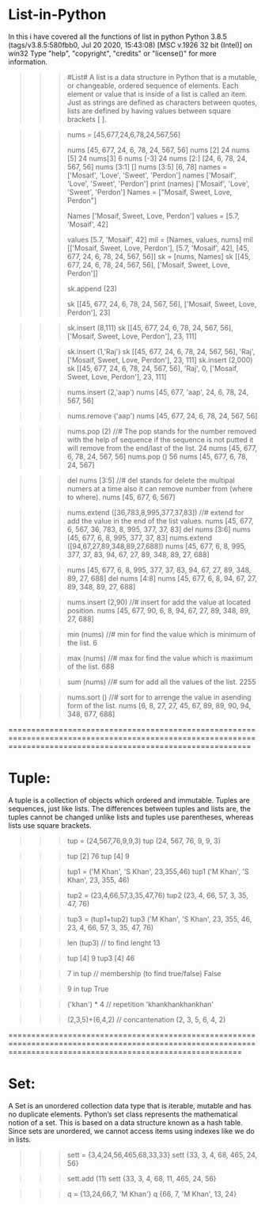 # List-in-Python
In this i have covered all the functions of list in python 
Python 3.8.5 (tags/v3.8.5:580fbb0, Jul 20 2020, 15:43:08) [MSC v.1926 32 bit (Intel)] on win32
Type "help", "copyright", "credits" or "license()" for more information.
>>> 
>>> #List#
A list is a data structure in Python that is a mutable, or changeable, ordered sequence of elements. 
Each element or value that is inside of a list is called an item. 
Just as strings are defined as characters between quotes, lists are defined by having values between square brackets [ ].


>>> nums = [45,677,24,6,78,24,567,56]
>>> 
>>> nums
[45, 677, 24, 6, 78, 24, 567, 56]
>>> nums [2]
24
>>> nums [5]
24
>>> nums[3]
6
>>> nums [-3]
24
>>> nums [2:]
[24, 6, 78, 24, 567, 56]
>>> nums [3:1]
[]
>>> nums [3:5]
[6, 78]
>>> names = ['Mosaif', 'Love', 'Sweet', 'Perdon']
>>> names
['Mosaif', 'Love', 'Sweet', 'Perdon']
>>> print (names)
['Mosaif', 'Love', 'Sweet', 'Perdon']
>>> Names = ["Mosaif, Sweet, Love, Perdon"]
>>> 
>>> 
>>> Names
['Mosaif, Sweet, Love, Perdon']
>>> values = [5.7, 'Mosaif', 42]
>>> 
>>> values
[5.7, 'Mosaif', 42]
>>> mil = [Names, values, nums]
>>> mil
[['Mosaif, Sweet, Love, Perdon'], [5.7, 'Mosaif', 42], [45, 677, 24, 6, 78, 24, 567, 56]]
>>> sk = [nums, Names]
>>> sk
[[45, 677, 24, 6, 78, 24, 567, 56], ['Mosaif, Sweet, Love, Perdon']]
>>> 
>>> sk.append (23)
>>> 
>>> sk
[[45, 677, 24, 6, 78, 24, 567, 56], ['Mosaif, Sweet, Love, Perdon'], 23]

>>> sk.insert (8,111)
>>> sk
[[45, 677, 24, 6, 78, 24, 567, 56], ['Mosaif, Sweet, Love, Perdon'], 23, 111]

>>> sk.insert (1,'Raj')
>>> sk
[[45, 677, 24, 6, 78, 24, 567, 56], 'Raj', ['Mosaif, Sweet, Love, Perdon'], 23, 111]
>>> sk.insert (2,000)
>>> sk
[[45, 677, 24, 6, 78, 24, 567, 56], 'Raj', 0, ['Mosaif, Sweet, Love, Perdon'], 23, 111]

>>> nums.insert (2,'aap')
>>> nums
[45, 677, 'aap', 24, 6, 78, 24, 567, 56]

>>> nums.remove ('aap')
>>> nums
[45, 677, 24, 6, 78, 24, 567, 56]

>>> nums.pop (2)       //# The pop stands for the number removed with the help of sequence if the sequence is not putted it will remove from the end/last of the list.
24
>>> nums
[45, 677, 6, 78, 24, 567, 56]
>>> nums.pop ()
56
>>> nums
[45, 677, 6, 78, 24, 567]

>>> del nums [3:5]      //# del stands for delete the multipal numers at a time also it can remove number from (where to where).
>>> nums
[45, 677, 6, 567]

>>> nums.extend ([36,783,8,995,377,37,83])       //# extend for add the value in the end of the list values.
>>> nums
[45, 677, 6, 567, 36, 783, 8, 995, 377, 37, 83]
>>> del nums [3:6]
>>> nums
[45, 677, 6, 8, 995, 377, 37, 83]
>>> nums.extend ([94,67,27,89,348,89,27,688])
>>> nums
[45, 677, 6, 8, 995, 377, 37, 83, 94, 67, 27, 89, 348, 89, 27, 688]

>>> nums
[45, 677, 6, 8, 995, 377, 37, 83, 94, 67, 27, 89, 348, 89, 27, 688]
>>> del nums [4:8]
>>> nums
[45, 677, 6, 8, 94, 67, 27, 89, 348, 89, 27, 688]

>>> nums.insert (2,90)      //# insert for add the value at located position.
>>> nums
[45, 677, 90, 6, 8, 94, 67, 27, 89, 348, 89, 27, 688]

>>> min (nums)      //# min for find the value which is minimum of the list.
6

>>> max (nums)      //# max for find the value which is maximum of the list.
688

>>> sum (nums)      //# sum for add all the values of the list.
2255

>>> nums.sort ()    //# sort for to arrenge the value in asending form of the list.
>>> nums
[6, 8, 27, 27, 45, 67, 89, 89, 90, 94, 348, 677, 688]
>>> 

=================================================================================================================================================================

# Tuple:
A tuple is a collection of objects which ordered and immutable. 
Tuples are sequences, just like lists. 
The differences between tuples and lists are, the tuples cannot be changed unlike lists and tuples use parentheses, whereas lists use square brackets.


>>> tup = (24,567,76,9,9,3)
>>> tup
(24, 567, 76, 9, 9, 3)

>>> tup [2]
76
>>> tup [4]
9

>>> tup1 = ('M Khan', 'S Khan', 23,355,46)
>>> tup1
('M Khan', 'S Khan', 23, 355, 46)

>>> tup2 = (23,4,66,57,3,35,47,76)
>>> tup2
(23, 4, 66, 57, 3, 35, 47, 76)

>>> tup3 = (tup1+tup2)
>>> tup3
('M Khan', 'S Khan', 23, 355, 46, 23, 4, 66, 57, 3, 35, 47, 76)

>>> len (tup3)             // to find lenght
13

>>> tup [4]
9
>>> tup3 [4]
46

>>> 7 in tup              // membership (to find true/false)
False

>>> 9 in tup
True

>>> ('khan') * 4           // repetition
'khankhankhankhan'

>>> (2,3,5)+(6,4,2)        // concantenation
(2, 3, 5, 6, 4, 2)

===============================================================================================================================================================


# Set:

A Set is an unordered collection data type that is iterable, mutable and has no duplicate elements. 
Python’s set class represents the mathematical notion of a set.
This is based on a data structure known as a hash table. Since sets are unordered, we cannot access items using indexes like we do in lists.

>>> sett = {3,4,24,56,465,68,33,33}
>>> sett
{33, 3, 4, 68, 465, 24, 56}

>>> sett.add (11)
>>> sett
{33, 3, 4, 68, 11, 465, 24, 56}

>>> q = {13,24,66,7, 'M Khan'}
>>> q
{66, 7, 'M Khan', 13, 24}


